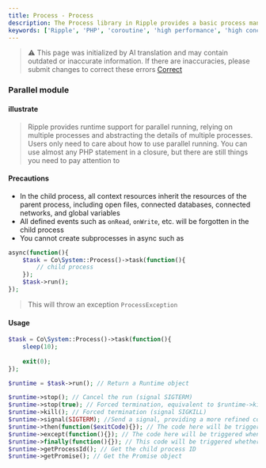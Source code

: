 ```yaml
---
title: Process - Process
description: The Process library in Ripple provides a basic process manager for starting a new process in Ripple and can communicate through pipes.
keywords: ['Ripple', 'PHP', 'coroutine', 'high performance', 'high concurrency', 'process', 'pipeline', 'Process']
---
```


> ⚠️ This page was initialized by AI translation and may contain outdated or inaccurate information. If there are
> inaccuracies, please submit changes to correct these errors [Correct](https://github.com/cloudtay/p-ripple-documents)

### Parallel module

#### illustrate

> Ripple provides runtime support for parallel running, relying on multiple processes and abstracting the details of
> multiple processes. Users only need to care about how to use parallel running.
> You can use almost any PHP statement in a closure, but there are still things you need to pay attention to

#### Precautions

* In the child process, all context resources inherit the resources of the parent process, including open files,
  connected databases, connected networks, and global variables
* All defined events such as `onRead`, `onWrite`, etc. will be forgotten in the child process
* You cannot create subprocesses in async such as

```php
async(function(){
    $task = Co\System::Process()->task(function(){
        // child process
    });
    $task->run();
});
```

> This will throw an exception `ProcessException`

#### Usage

```php
$task = Co\System::Process()->task(function(){
    sleep(10);
    
    exit(0);
});

$runtime = $task->run(); // Return a Runtime object

$runtime->stop(); // Cancel the run (signal SIGTERM)
$runtime->stop(true); // Forced termination, equivalent to $runtime->kill()
$runtime->kill(); // Forced termination (signal SIGKILL)
$runtime->signal(SIGTERM); //Send a signal, providing a more refined control method
$runtime->then(function($exitCode){}); // The code here will be triggered when the program exits normally, code is the exit code
$runtime->except(function(){}); // The code here will be triggered when the program exits abnormally. Exceptions can be handled here, such as process daemon/task restart
$runtime->finally(function(){}); // This code will be triggered whether the program exits normally or abnormally.
$runtime->getProcessId(); // Get the child process ID
$runtime->getPromise(); // Get the Promise object
```
